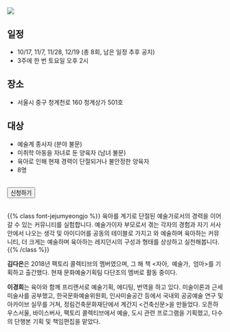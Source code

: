 <!-- # 모든 몸을 위한 발레 -->
<!-- # 예술육아소셜클럽 -->
#
<!-- <div class="flex"> -->
<!-- <div class="lg:flex-1"> -->
<img class="lg:w-1/2 m-auto" src="/images/program_parenting.jpg">
<!-- </div> -->
<br/>

## **일정**
 - 10/17, 11/7, 11/28, 12/19 (총 8회, 남은 일정 추후 공지)
 - 3주에 한 번 토요일 오후  2시

## **장소**
 - 서울시 중구 청계천로 160 청계상가 501호

## **대상**
 - 예술계 종사자 (분야 불문)
 - 미취학 아동을 자녀로 둔 양육자 (남녀 불문)
 - 육아로 인해 현재 경력이 단절되거나 불안정한 양육자
 - 8명

<br/>
<a href="https://docs.google.com/forms/d/1ji6b5nazbT6YMK4v7leoak4nGTKBJS8EAzNHglLPxA8/edit" target="_blank">
<button class="bg-black text-white border border-black rounded p-1 over:bg-gray-10 over:text-black">신청하기</button>
</a>
<br/><br/>

{{% class font-jejumyeongjo %}}
육아를 계기로 단절된 예술가로서의 경력을 이어갈 수 있는 커뮤니티를 실험합니다. 예술가이자 부모로서 겪는 각자의 경험과 자기 서사 안에서 나오는 생각 및 아이디어를 공동의 테이블로 가지고 와 예술하며 육아하는 커뮤니티, 더 크게는 예술하며 육아하는 레지던시의 구성과 형태를 상상하고 실천해봅니다.
{{% /class %}}


**김다은**은 2018년 팩토리 콜렉티브의 멤버였으며, 그 해 책 <자아, 예술가, 엄마>를 기획하고 출간했다. 현재 문화예술기획팀 다단조의 멤버로 활동 중이다.

**이경희**는 육아와 함께 프리랜서로 예술기획, 에디팅, 번역을 하고 있다. 미술이론과 근세미술사를 공부했고, 한국문화예술위원회, 인사미술공간 등에서 국내외 공공예술 연구 및 아카이브 실무를 거쳐, 정림건축문화재단에서 계간지 <건축신문>을 만들었다. 오픈하우스서울, 바이스버사, 팩토리 콜렉티브에서 예술, 도시 관련 프로그램을 기획했고, 다수의 단행본 기획 및 책임편집을 맡았다.
